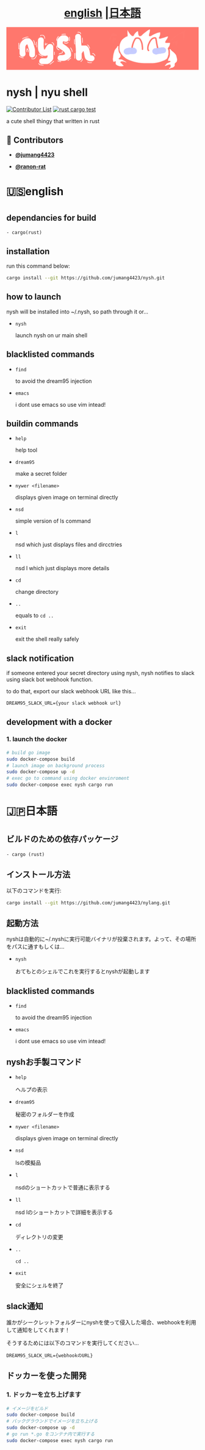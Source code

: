 <!-- DO NOT REMOVE - contributor_list:data:start:["jumang4423", "ranon-rat"]:end -->

<h1 align="center"> <a href="#english">english</a> |<a href="#japanese">日本語</a></h1>

![README LOGO](_img/bk.png)
# nysh | nyu shell

[![Contributor List](https://github.com/jumang4423/nysh/actions/workflows/contributor_list.yml/badge.svg)](https://github.com/jumang4423/nysh/actions/workflows/contributor_list.yml)
[![rust cargo test](https://github.com/jumang4423/nysh/actions/workflows/rust_cargo_test.yml/badge.svg?branch=main)](https://github.com/jumang4423/nysh/actions/workflows/rust_cargo_test.yml)

a cute shell thingy that written in rust

<!-- prettier-ignore-start -->
<!-- DO NOT REMOVE - contributor_list:start -->
## 👥 Contributors


- **[@jumang4423](https://github.com/jumang4423)**

- **[@ranon-rat](https://github.com/ranon-rat)**

<!-- DO NOT REMOVE - contributor_list:end -->
<!-- prettier-ignore-end -->

<h1 align="left" id="english"> 🇺🇸english<h1>

## dependancies for build

    - cargo(rust)

## installation

run this command below:

```bash
cargo install --git https://github.com/jumang4423/nysh.git
```

## how to launch

nysh will be installed into ~/.nysh, so path through it or...

- ```nysh``` 

    launch nysh on ur main shell

## blacklisted commands

- ```find```

    to avoid the dream95 injection

- ```emacs```

    i dont use emacs so use vim intead!


## buildin commands

- ```help``` 

    help tool

- ```dream95``` 

    make a secret folder

- ```nywer <filename>``` 

    displays given image on terminal directly

- ```nsd``` 

    simple version of ls command

- ```l``` 

    nsd which just displays files and dircctries

- ```ll``` 

    nsd l which just displays more details

- ```cd``` 

    change directory

- ```..``` 

    equals to ```cd ..```

- ```exit``` 

    exit the shell really safely


## slack notification

if someone entered your secret directory using nysh, nysh notifies to slack using slack bot webhook function.

to do that, export our slack webhook URL like this...

```
DREAM95_SLACK_URL={your slack webhook url}
```

## development with a docker

### 1. launch the docker

```bash
# build go image
sudo docker-compose build
# launch image on background process
sudo docker-compose up -d
# exec go to command using docker envinroment
sudo docker-compose exec nysh cargo run
```

<h1 align="left" id="japanese"> 🇯🇵日本語<h1>

## ビルドのための依存パッケージ

    - cargo (rust)

## インストール方法

以下のコマンドを実行:

```bash
cargo install --git https://github.com/jumang4423/nylang.git
```
## 起動方法

nyshは自動的に~/.nyshに実行可能バイナリが投棄されます。よって、その場所をパスに通すもしくは...

- ```nysh``` 

    おてもとのシェルでこれを実行するとnyshが起動します

## blacklisted commands

- ```find```

    to avoid the dream95 injection

- ```emacs```

    i dont use emacs so use vim intead!

## nyshお手製コマンド

- ```help``` 

    ヘルプの表示

- ```dream95``` 

    秘密のフォルダーを作成

- ```nywer <filename>``` 

    displays given image on terminal directly

- ```nsd``` 

    lsの模擬品

- ```l``` 

    nsdのショートカットで普通に表示する

- ```ll``` 

    nsd lのショートカットで詳細を表示する

- ```cd``` 

    ディレクトリの変更

- ```..``` 

    ```cd ..```

- ```exit``` 

    安全にシェルを終了

## slack通知

誰かがシークレットフォルダーにnyshを使って侵入した場合、webhookを利用して通知をしてくれます！

そうするためには以下のコマンドを実行してください...

```
DREAM95_SLACK_URL={webhookのURL}
```

## ドッカーを使った開発

### 1. ドッカーを立ち上げます

```bash
# イメージをビルド
sudo docker-compose build
# バックグラウンドでイメージを立ち上げる
sudo docker-compose up -d
# go run *.go をコンテナ内で実行する
sudo docker-compose exec nysh cargo run
```
